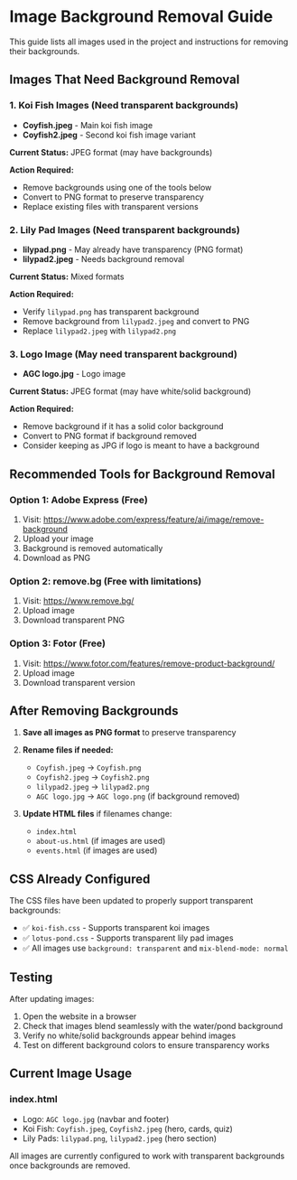 # Image Background Removal Guide

This guide lists all images used in the project and instructions for removing their backgrounds.

## Images That Need Background Removal

### 1. **Koi Fish Images** (Need transparent backgrounds)
- **Coyfish.jpeg** - Main koi fish image
- **Coyfish2.jpeg** - Second koi fish image variant

**Current Status:** JPEG format (may have backgrounds)

**Action Required:** 
- Remove backgrounds using one of the tools below
- Convert to PNG format to preserve transparency
- Replace existing files with transparent versions

### 2. **Lily Pad Images** (Need transparent backgrounds)
- **lilypad.png** - May already have transparency (PNG format)
- **lilypad2.jpeg** - Needs background removal

**Current Status:** Mixed formats

**Action Required:**
- Verify `lilypad.png` has transparent background
- Remove background from `lilypad2.jpeg` and convert to PNG
- Replace `lilypad2.jpeg` with `lilypad2.png`

### 3. **Logo Image** (May need transparent background)
- **AGC logo.jpg** - Logo image

**Current Status:** JPEG format (may have white/solid background)

**Action Required:**
- Remove background if it has a solid color background
- Convert to PNG format if background removed
- Consider keeping as JPG if logo is meant to have a background

## Recommended Tools for Background Removal

### Option 1: Adobe Express (Free)
1. Visit: https://www.adobe.com/express/feature/ai/image/remove-background
2. Upload your image
3. Background is removed automatically
4. Download as PNG

### Option 2: remove.bg (Free with limitations)
1. Visit: https://www.remove.bg/
2. Upload image
3. Download transparent PNG

### Option 3: Fotor (Free)
1. Visit: https://www.fotor.com/features/remove-product-background/
2. Upload image
3. Download transparent version

## After Removing Backgrounds

1. **Save all images as PNG format** to preserve transparency
2. **Rename files if needed:**
   - `Coyfish.jpeg` → `Coyfish.png`
   - `Coyfish2.jpeg` → `Coyfish2.png`
   - `lilypad2.jpeg` → `lilypad2.png`
   - `AGC logo.jpg` → `AGC logo.png` (if background removed)

3. **Update HTML files** if filenames change:
   - `index.html`
   - `about-us.html` (if images are used)
   - `events.html` (if images are used)

## CSS Already Configured

The CSS files have been updated to properly support transparent backgrounds:
- ✅ `koi-fish.css` - Supports transparent koi images
- ✅ `lotus-pond.css` - Supports transparent lily pad images
- ✅ All images use `background: transparent` and `mix-blend-mode: normal`

## Testing

After updating images:
1. Open the website in a browser
2. Check that images blend seamlessly with the water/pond background
3. Verify no white/solid backgrounds appear behind images
4. Test on different background colors to ensure transparency works

## Current Image Usage

### index.html
- Logo: `AGC logo.jpg` (navbar and footer)
- Koi Fish: `Coyfish.jpeg`, `Coyfish2.jpeg` (hero, cards, quiz)
- Lily Pads: `lilypad.png`, `lilypad2.jpeg` (hero section)

All images are currently configured to work with transparent backgrounds once backgrounds are removed.

